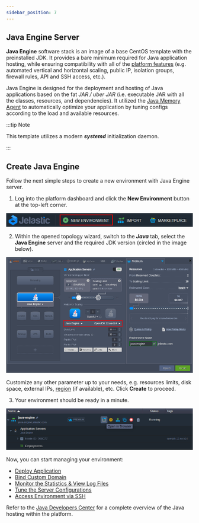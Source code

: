 ```yaml
---
sidebar_position: 7
---
```


## Java Engine Server

**Java Engine** software stack is an image of a base CentOS template with the preinstalled JDK. It provides a bare minimum required for Java application hosting, while ensuring compatibility with all of the [platform features](https://cloudmydc.com/) (e.g. automated vertical and horizontal scaling, public IP, isolation groups, firewall rules, API and SSH access, etc.).

Java Engine is designed for the deployment and hosting of Java applications based on the fat _JAR / uber JAR_ (i.e. executable JAR with all the classes, resources, and dependencies). It utilized the [Java Memory Agent](https://cloudmydc.com/) to automatically optimize your application by tuning configs according to the load and available resources.

:::tip Note

This template utilizes a modern **_systemd_** initialization daemon.

:::

## Create Java Engine

Follow the next simple steps to create a new environment with Java Engine server.

1. Log into the platform dashboard and click the **New Environment** button at the top-left corner.

<div style={{
    display:'flex',
    justifyContent: 'center',
    margin: '0 0 1rem 0'
}}>

![Locale Dropdown](./img/JavaEngineServer/01-new-environment-button.png)

</div>

2. Within the opened topology wizard, switch to the **_Java_** tab, select the **Java Engine** server and the required JDK version (circled in the image below).

<div style={{
    display:'flex',
    justifyContent: 'center',
    margin: '0 0 1rem 0'
}}>

![Locale Dropdown](./img/JavaEngineServer/02-java-engine-in-topology-wizard.png)

</div>

Customize any other parameter up to your needs, e.g. resources limits, disk space, external IPs, [region](https://cloudmydc.com/) (if available), etc. Click **Create** to proceed.

3. Your environment should be ready in a minute.

<div style={{
    display:'flex',
    justifyContent: 'center',
    margin: '0 0 1rem 0'
}}>

![Locale Dropdown](./img/JavaEngineServer/03-java-engine-environment-created.png)

</div>

Now, you can start managing your environment:

- [Deploy Application](https://cloudmydc.com/)
- [Bind Custom Domain](https://cloudmydc.com/)
- [Monitor the Statistics & View Log Files](https://cloudmydc.com/)
- [Tune the Server Configurations](https://cloudmydc.com/)
- [Access Environment via SSH](https://cloudmydc.com/)

Refer to the [Java Developers Center](https://cloudmydc.com/) for a complete overview of the Java hosting within the platform.
